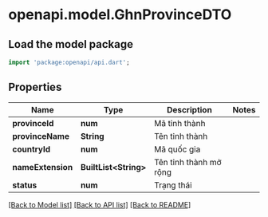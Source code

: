 # openapi.model.GhnProvinceDTO

## Load the model package
```dart
import 'package:openapi/api.dart';
```

## Properties
Name | Type | Description | Notes
------------ | ------------- | ------------- | -------------
**provinceId** | **num** | Mã tỉnh thành | 
**provinceName** | **String** | Tên tỉnh thành | 
**countryId** | **num** | Mã quốc gia | 
**nameExtension** | **BuiltList&lt;String&gt;** | Tên tỉnh thành mở rộng | 
**status** | **num** | Trạng thái | 

[[Back to Model list]](../README.md#documentation-for-models) [[Back to API list]](../README.md#documentation-for-api-endpoints) [[Back to README]](../README.md)


